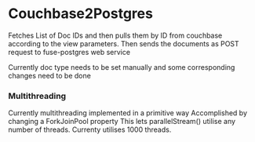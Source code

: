 # Couchbase2Postgres
  Fetches List of Doc IDs and then pulls them by ID from couchbase according to the view parameters.
  Then sends the documents as POST request to fuse-postgres web service
  
  Currently doc type needs to be set manually and some corresponding changes need to be done
  
  
 ### Multithreading
  Currently multithreading implemented in a primitive way
  Accomplished by changing a ForkJoinPool property
  This lets parallelStream() utilise any number of threads.
  Currenty utilises 1000 threads.
  
  
